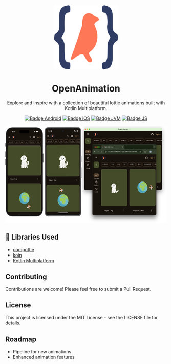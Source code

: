 <div align="center">
  <img src="readme_images/app-icon.png" alt="OpenAnimation Logo" width="200" height="200" />

  <br>

  <h1>OpenAnimation</h1>
  <p>
    Explore and inspire with a collection of beautiful lottie animations built with Kotlin Multiplatform.
  <div>
    <div>
      <a href="composeApp/src/androidMain"><img src="https://img.shields.io/badge/Platform-Android-brightgreen.svg?logo=android" alt="Badge Android" /></a>
      <a href="composeApp/src/iosMain"><img src="https://img.shields.io/badge/Platform-iOS%20%2F%20macOS-lightgrey.svg?logo=apple" alt="Badge iOS" /></a>
      <a href="composeApp/src/src/desktopMain"><img src="https://img.shields.io/badge/Platform-JVM-8A2BE2.svg?logo=openjdk" alt="Badge JVM" /></a>
      <a href="composeApp/src/jsMain"><img src="https://img.shields.io/badge/Platform-WASM%20%2F%20JS-yellow.svg?logo=javascript" alt="Badge JS" /></a>
    </div>
  </div>
    <br/>
<img src="readme_images/multiplatform_open-animation.png" alt="OpenAnimation Multiplatform" width="600" height="300" />
  <br>
</div>


## 🙏 Libraries Used 
- [compottie](https://github.com/alexzhirkevich/compottie)
- [koin](https://github.com/InsertKoinIO/koin)
- [Kotlin Multiplatform](https://kotlinlang.org/docs/multiplatform.html)


## Contributing

Contributions are welcome! Please feel free to submit a Pull Request.

## License

This project is licensed under the MIT License - see the LICENSE file for details.

## Roadmap

- Pipeline for new animations
- Enhanced animation features


